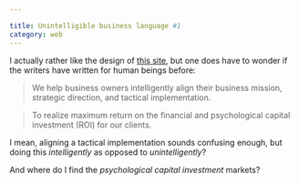 ```yaml
---

title: Unintelligible business language #1
category: web
---
```


I actually rather like the design of [this site](http://www.optimasgroup.com/), but one does have to wonder if the writers have written for human beings before:

> We help business owners intelligently align their business mission, strategic direction, and tactical implementation.

> To realize maximum return on the financial and psychological capital investment (ROI) for our clients.

I mean, aligning a tactical implementation sounds confusing enough, but doing this _intelligently_ as opposed to _unintelligently_?

And where do I find the _psychological capital investment_ markets?
